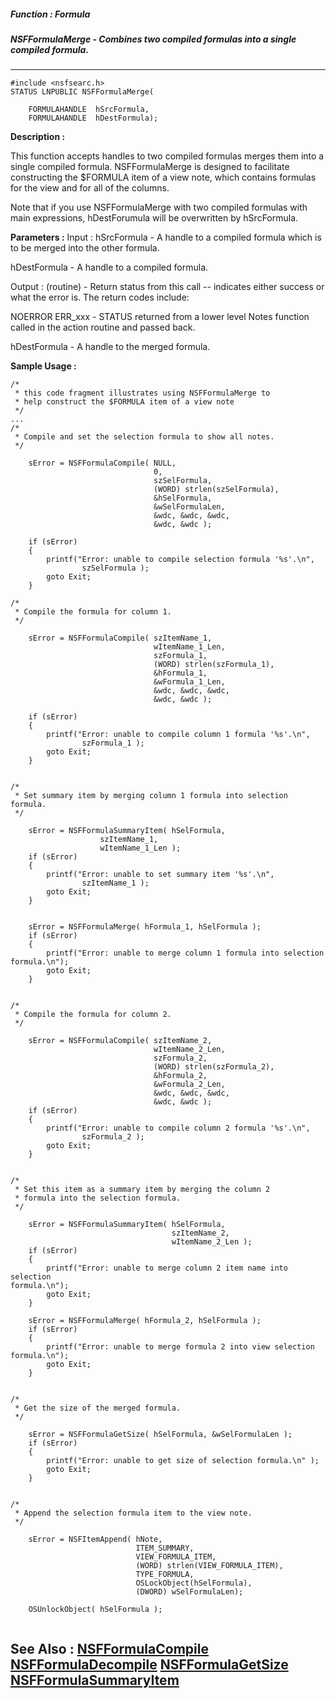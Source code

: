 ##### Function : Formula
##### NSFFormulaMerge - Combines two compiled formulas into a single compiled formula.
---
```
#include <nsfsearc.h>
STATUS LNPUBLIC NSFFormulaMerge(

	FORMULAHANDLE  hSrcFormula,
	FORMULAHANDLE  hDestFormula);
```
**Description :**

This function accepts handles to two compiled formulas merges them into a 
single compiled formula.      NSFFormulaMerge is designed to facilitate 
constructing the $FORMULA item of a view note, which contains formulas for the 
view and for all of the columns.

Note that if you use NSFFormulaMerge with two compiled formulas with main 
expressions, hDestForumula will be overwritten by hSrcFormula.

**Parameters :**
Input :
hSrcFormula  -  A handle to a compiled formula which is to be merged into the other formula.

hDestFormula  -  A handle to a compiled formula.

Output :
(routine)  -  Return status from this call -- indicates either success or what the error is. The return codes include:

NOERROR
ERR_xxx - STATUS returned from a lower level Notes function called in the action routine and passed back.


hDestFormula  -  A handle to the merged formula.


**Sample Usage :**
```
/* 
 * this code fragment illustrates using NSFFormulaMerge to
 * help construct the $FORMULA item of a view note 
 */
... 
/*
 * Compile and set the selection formula to show all notes.
 */

    sError = NSFFormulaCompile( NULL,
                                0,
                                szSelFormula,
                                (WORD) strlen(szSelFormula),
                                &hSelFormula,
                                &wSelFormulaLen,
                                &wdc, &wdc, &wdc,
                                &wdc, &wdc );

    if (sError)
    {
        printf("Error: unable to compile selection formula '%s'.\n", 
                szSelFormula );
        goto Exit;
    }    

/*
 * Compile the formula for column 1.
 */
     
    sError = NSFFormulaCompile( szItemName_1,
                                wItemName_1_Len,
                                szFormula_1,
                                (WORD) strlen(szFormula_1),
                                &hFormula_1,
                                &wFormula_1_Len,
                                &wdc, &wdc, &wdc,
                                &wdc, &wdc );

    if (sError)
    {
        printf("Error: unable to compile column 1 formula '%s'.\n", 
                szFormula_1 );
        goto Exit;
    }    


/*
 * Set summary item by merging column 1 formula into selection formula.
 */

    sError = NSFFormulaSummaryItem( hSelFormula,
                    szItemName_1,
                    wItemName_1_Len );
    if (sError)
    {
        printf("Error: unable to set summary item '%s'.\n", 
                szItemName_1 );
        goto Exit;
    }    
    
    
    sError = NSFFormulaMerge( hFormula_1, hSelFormula );
    if (sError)
    {
        printf("Error: unable to merge column 1 formula into selection 
formula.\n");
        goto Exit;
    }
    

/*
 * Compile the formula for column 2.
 */
     
    sError = NSFFormulaCompile( szItemName_2,
                                wItemName_2_Len,
                                szFormula_2,
                                (WORD) strlen(szFormula_2),
                                &hFormula_2,
                                &wFormula_2_Len,
                                &wdc, &wdc, &wdc,
                                &wdc, &wdc );
    if (sError)
    {
        printf("Error: unable to compile column 2 formula '%s'.\n", 
                szFormula_2 );
        goto Exit;
    }    


/*
 * Set this item as a summary item by merging the column 2
 * formula into the selection formula.
 */

    sError = NSFFormulaSummaryItem( hSelFormula,
                                    szItemName_2,
                                    wItemName_2_Len );
    if (sError)
    {
        printf("Error: unable to merge column 2 item name into selection 
formula.\n");
        goto Exit;
    }    

    sError = NSFFormulaMerge( hFormula_2, hSelFormula );
    if (sError)
    {
        printf("Error: unable to merge formula 2 into view selection 
formula.\n");
        goto Exit;
    }


/*
 * Get the size of the merged formula.
 */

    sError = NSFFormulaGetSize( hSelFormula, &wSelFormulaLen );
    if (sError)
    {
        printf("Error: unable to get size of selection formula.\n" );
        goto Exit;
    }


/*
 * Append the selection formula item to the view note.
 */

    sError = NSFItemAppend( hNote,
                            ITEM_SUMMARY,
                            VIEW_FORMULA_ITEM,
                            (WORD) strlen(VIEW_FORMULA_ITEM),
                            TYPE_FORMULA,
                            OSLockObject(hSelFormula),
                            (DWORD) wSelFormulaLen);

    OSUnlockObject( hSelFormula );


```
**See Also :**
[NSFFormulaCompile](/domino-c-api-docs/reference/Func/NSFFormulaCompile)
[NSFFormulaDecompile](/domino-c-api-docs/reference/Func/NSFFormulaDecompile)
[NSFFormulaGetSize](/domino-c-api-docs/reference/Func/NSFFormulaGetSize)
[NSFFormulaSummaryItem](/domino-c-api-docs/reference/Func/NSFFormulaSummaryItem)
---
